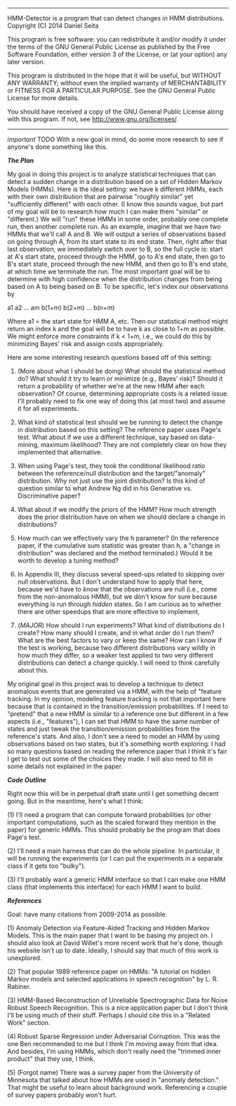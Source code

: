 ---------------------------------------------------------------------------------------------------

HMM-Detector is a program that can detect changes in HMM distributions.
Copyright (C) 2014 Daniel Seita

This program is free software: you can redistribute it and/or modify it under the terms of the GNU
General Public License as published by the Free Software Foundation, either version 3 of the
License, or (at your option) any later version.

This program is distributed in the hope that it will be useful, but WITHOUT ANY WARRANTY; without
even the implied warranty of MERCHANTABILITY or FITNESS FOR A PARTICULAR PURPOSE.  See the GNU
General Public License for more details.

You should have received a copy of the GNU General Public License along with this program.  If not,
see <http://www.gnu.org/licenses/>.

---------------------------------------------------------------------------------------------------

*important* TODO With a new goal in mind, do some more research to see if anyone's done something like this.

***The Plan***

My goal in doing this project is to analyze statistical techniques that can detect a sudden change
in a distribution based on a set of Hidden Markov Models (HMMs).  Here is the ideal setting: we have
k different HMMs, each with their own distribution that are pairwise "roughly similar" yet
"sufficiently different" with each other. (I know this sounds vague, but part of my goal will be to
research how much I can make them "similar" or "different.) We will "run" these HMMs in some order,
probably one complete run, then another complete run. As an example, imagine that we have two HMMs
that we'll call A and B. We will output a series of observations based on going through A, from its
start state to its end state. Then, right after that last observation, we immediately switch over to
B, so the full cycle is: start at A's start state, proceed through the HMM, go to A's end state,
then go to B's start state, proceed through the new HMM, and then go to B's end state, at which time
we terminate the run. The most important goal will be to determine with high confidence when the
distribution changes from being based on A to being based on B. To be specific, let's index our
observations by

a1 a2 ... am b(1+m) b(2+m) ... b(n+m)

Where a1 = the start state for HMM A, etc. Then our statistical method might return an index k and
the goal will be to have k as close to 1+m as possible. We might enforce more constraints if k <
1+m, i.e., we could do this by minimizing Bayes' risk and assign costs appropriately.

Here are some interesting research questions based off of this setting:

1. (More about what I should be doing) What should the statistical method do? What should it try to
learn or minimize (e.g., Bayes' risk)? Should it return a probability of whether we're at the new
HMM after each observation? Of course, determining appropriate costs is a related issue. I'll
probably need to fix one way of doing this (at most two) and assume it for all experiments.

2. What kind of statistical test should we be running to detect the change in distribution based on
this setting? The reference paper uses Page's test. What about if we use a different technique, say
based on data-mining, maximum likelihood? They are not completely clear on how they implemented that
alternative.

3. When using Page's test, they took the conditional likelihood ratio between the reference/null
distribution and the target/"anomaly" distribution. Why not just use the joint distribution? Is this
kind of question similar to what Andrew Ng did in his Generative vs. Discriminative paper?

4. What about if we modify the priors of the HMM? How much strength does the prior distribution have
on when we should declare a change in distributions?

5. How much can we effectively vary the h parameter? (In the reference paper, if the cumulative sum
statistic was greater than h, a "change in distribution" was declared and the method terminated.)
Would it be worth to develop a tuning method?

6. In Appendix III, they discuss several speed-ups related to skipping over null observations. But I
don't understand how to apply that here, because we'd have to *know* that the observations are null
(i.e., come from the non-anomalous HMM), but we don't know for sure because everything is run
through *hidden* states. So I am curious as to whether there are other speedups that are more
effective to implement,

7. (*MAJOR*) How should I run experiments? What kind of distributions do I create? How many should I
create, and in what order do I run them? What are the best factors to vary or keep the same? How can
I know if the test is working, because two different distributions vary wildly in how much they
differ, so a weaker test applied to two very different distributions can detect a change quickly. I
will need to think carefully about this.

My original goal in this project was to develop a technique to detect anomalous events that are
generated via a HMM, with the help of "feature tracking.  In my opinion, modeling feature tracking
is not that important here because that is contained in the transition/emission probabilities.  If I
need to "pretend" that a new HMM is similar to a reference one but different in a few aspects (i.e.,
"features"), I can set that HMM to have the same number of states and just tweak the
transition/emission probabilities from the reference's stats. And also, I don't see a need to model
an HMM by using observations based on two states, but it's something worth exploring. I had so many
questions based on reading the reference paper that I think it's fair I get to test out some of the
choices they made. I will also need to fill in some details not explained in the paper.


***Code Outline***

Right now this will be in perpetual draft state until I get something decent going. But in the
meantime, here's what I think:

(1) I'll need a program that can compute forward probabilities (or other important computations,
such as the scaled forward they mention in the paper) for generic HMMs. This should probably be the
program that does Page's test.

(2) I'll need a main harness that can do the whole pipeline. In particular, it will be running the
experiments (or I can put the experiments in a separate class if it gets too "bulky").

(3) I'll probably want a generic HMM interface so that I can make one HMM class (that implements
this interface) for each HMM I want to build.


***References***

Goal: have many citations from 2009-2014 as possible.

(1) Anomaly Detection via Feature-Aided Tracking and Hidden Markov Models. This is the main paper
that I want to be basing my project on. I should also look at David Willet's more recent work that
he's done, though his website isn't up to date. Ideally, I should say that much of this work is
unexplored.

(2) That popular 1989 reference paper on HMMs: "A tutorial on hidden Markov models and selected
applications in speech recognition" by L. R. Rabiner.

(3) HMM-Based Reconstruction of Unreliable Spectrographic Data for Noise Robust Speech Recognition.
This is a nice application paper but I don't think I'll be using much of their stuff. Perhaps I
should cite this in a "Related Work" section.

(4) Robust Sparse Regression under Adversarial Corruption. This was the one Ben recommended to me
but I think I'm moving away from that idea. And besides, I'm using HMMs, which don't really need the
"trimmed inner product" that they use, I think.

(5) (Forgot name) There was a survey paper from the University of Minnesota that talked about how
HMMs are used in "anomaly detection." That might be useful to learn about background work.
Referencing a couple of survey papers probably won't hurt.
